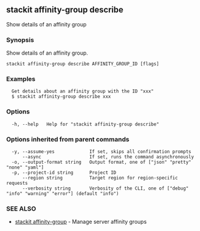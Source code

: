 ## stackit affinity-group describe

Show details of an affinity group

### Synopsis

Show details of an affinity group.

```
stackit affinity-group describe AFFINITY_GROUP_ID [flags]
```

### Examples

```
  Get details about an affinity group with the ID "xxx"
  $ stackit affinity-group describe xxx
```

### Options

```
  -h, --help   Help for "stackit affinity-group describe"
```

### Options inherited from parent commands

```
  -y, --assume-yes             If set, skips all confirmation prompts
      --async                  If set, runs the command asynchronously
  -o, --output-format string   Output format, one of ["json" "pretty" "none" "yaml"]
  -p, --project-id string      Project ID
      --region string          Target region for region-specific requests
      --verbosity string       Verbosity of the CLI, one of ["debug" "info" "warning" "error"] (default "info")
```

### SEE ALSO

* [stackit affinity-group](./stackit_affinity-group.md)	 - Manage server affinity groups

